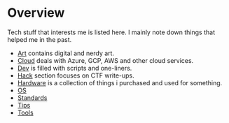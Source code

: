 # Overview

Tech stuff that interests me is listed here. I mainly note down things that helped me in the past.

- [Art](/tech/art/) contains digital and nerdy art.
- [Cloud](/tech/cloud/) deals with Azure, GCP, AWS and other cloud services.
- [Dev](/tech/dev/) is filled with scripts and one-liners.
- [Hack](/tech/hack/) section focuses on CTF write-ups.
- [Hardware](/tech/hardware/) is a collection of things i purchased and used for something.
- [OS](/tech/os/)
- [Standards](/tech/standards/)
- [Tips](/tech/tips/)
- [Tools](/tech/tools/)
